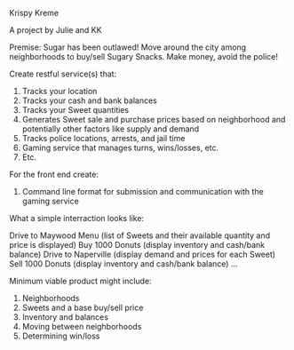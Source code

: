 Krispy Kreme

A project by Julie and KK

Premise:  Sugar has been outlawed! Move around the city among neighborhoods to buy/sell Sugary Snacks.  Make money, avoid the police! 


Create restful service(s) that:
1.  Tracks your location
2.  Tracks your cash and bank balances
3.  Tracks your Sweet quantities
4.  Generates Sweet sale and purchase prices based on neighborhood and potentially other factors like supply and demand
5.  Tracks police locations, arrests, and jail time
6.  Gaming service that manages turns, wins/losses, etc.
7.  Etc.

For the front end create:
1.  Command line format for submission and communication with the gaming service


What a simple interraction looks like:

Drive to Maywood
Menu
(list of Sweets and their available quantity and price is displayed)
Buy 1000 Donuts
(display inventory and cash/bank balance)
Drive to Naperville
(display demand and prices for each Sweet)
Sell 1000 Donuts
(display inventory and cash/bank balance)
...


Minimum viable product might include:
1.  Neighborhoods
2.  Sweets and a base buy/sell price
3.  Inventory and balances
4.  Moving between neighborhoods
5.  Determining win/loss


